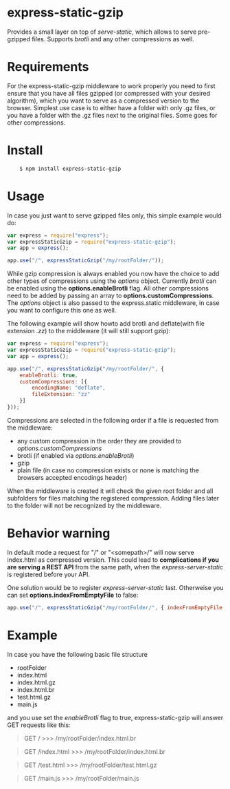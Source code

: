 # express-static-gzip
Provides a small layer on top of *serve-static*, which allows to serve pre-gzipped files. Supports *brotli* and any other compressions as well.

# Requirements
For the express-static-gzip middleware to work properly you need to first ensure that you have all files gzipped (or compressed with your desired algorithm), which you want to serve as a compressed version to the browser.
Simplest use case is to either have a folder with only .gz files, or you have a folder with the .gz files next to the original files. Some goes for other compressions.

# Install

```bash
    $ npm install express-static-gzip
```

# Usage
In case you just want to serve gzipped files only, this simple example would do:

```javascript
var express = require("express");
var expressStaticGzip = require("express-static-gzip");
var app = express();

app.use("/", expressStaticGzip("/my/rootFolder/"));
```

While gzip compression is always enabled you now have the choice to add other types of compressions using the *options* object. Currently *brotli* can be enabled using the **options.enableBrotli** flag.
All other compressions need to be added by passing an array to **options.customCompressions**.
The *options* object is also passed to the express.static middleware, in case you want to configure this one as well.

The following example will show howto add brotli and deflate(with file extension *.zz*) to the middleware (it will still support gzip):

```javascript
var express = require("express");
var expressStaticGzip = require("express-static-gzip");
var app = express();

app.use("/", expressStaticGzip("/my/rootFolder/", {
    enableBrotli: true,
    customCompressions: [{
        encodingName: "deflate",
        fileExtension: "zz"
    }]
}));
```

Compressions are selected in the following order if a file is requested from the middleware:
* any custom compression in the order they are provided to *options.customCompressions*
* brotli (if enabled via *options.enableBrotli*)
* gzip
* plain file (in case no compression exists or none is matching the browsers accepted encodings header)

When the middleware is created it will check the given root folder and all subfolders for files matching the registered compression. Adding files later to the folder will not be recognized by the middleware.

# Behavior warning

In default mode a request for "/" or "\<somepath\>/" will now serve index.html as compressed version. This could lead to **complications if you are serving a REST API** from the same path, when the *express-server-static* is registered before your API. 

One solution would be to register *express-server-static* last. Otherweise you can set **options.indexFromEmptyFile** to false:

```javascript
app.use("/", expressStaticGzip("/my/rootFolder/", { indexFromEmptyFile: false }));
```


# Example
In case you have the following basic file structure

* rootFolder
 * index.html
 * index.html.gz
 * index.html.br
 * test.html.gz
 * main.js

and you use set the *enableBrotli* flag to true, express-static-gzip will answer GET requests like this:

> GET / >>> /my/rootFolder/index.html.br

> GET /index.html >>> /my/rootFolder/index.html.br

> GET /test.html >>> /my/rootFolder/test.html.gz

> GET /main.js >>> /my/rootFolder/main.js
